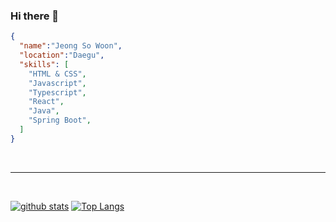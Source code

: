 ### Hi there 👋

```json
{
  "name":"Jeong So Woon",
  "location":"Daegu",
  "skills": [
    "HTML & CSS",
    "Javascript",
    "Typescript",
    "React",
    "Java",
    "Spring Boot",
  ]
}
```
<br>
<hr>
<br>

[![github stats](https://github-readme-stats.vercel.app/api?username=xowoony)](https://github.com/anuraghazra/github-readme-stats)
[![Top Langs](https://github-readme-stats.vercel.app/api/top-langs/?username=xowoony&layout=compact)](https://github.com/anuraghazra/github-readme-stats)
